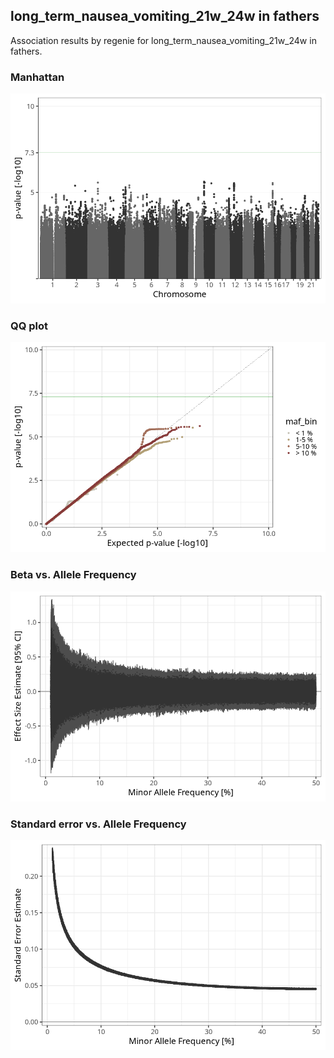 ## long_term_nausea_vomiting_21w_24w in fathers
Association results by regenie for long_term_nausea_vomiting_21w_24w in fathers.
### Manhattan
![](figures/pop_fathers_pheno_long_term_nausea_vomiting_21w_24w_mh.png)
### QQ plot
![](figures/pop_fathers_pheno_long_term_nausea_vomiting_21w_24w_qq.png)
### Beta vs. Allele Frequency
![](figures/pop_fathers_pheno_long_term_nausea_vomiting_21w_24w_beta_af.png)
### Standard error vs. Allele Frequency
![](figures/pop_fathers_pheno_long_term_nausea_vomiting_21w_24w_se_af.png)

